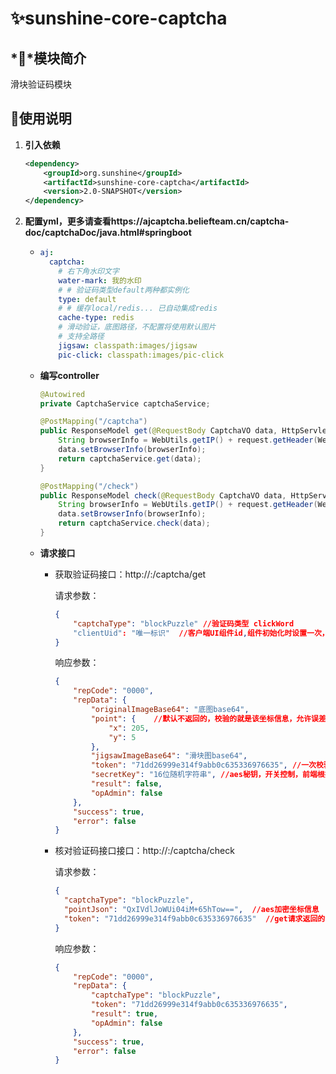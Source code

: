 # ✨sunshine-core-captcha

## *💎*模块简介

滑块验证码模块

## 💫使用说明

1. **引入依赖**

   ```xml
   <dependency>
       <groupId>org.sunshine</groupId>
       <artifactId>sunshine-core-captcha</artifactId>
       <version>2.0-SNAPSHOT</version>
   </dependency>
   ```

   

2. **配置yml，更多请查看https://ajcaptcha.beliefteam.cn/captcha-doc/captchaDoc/java.html#springboot**

   - ```yaml
     aj:
       captcha:
         # 右下角水印文字
         water-mark: 我的水印
         # # 验证码类型default两种都实例化
         type: default
         # # 缓存local/redis... 已自动集成redis
         cache-type: redis
         # 滑动验证，底图路径，不配置将使用默认图片
         # 支持全路径
         jigsaw: classpath:images/jigsaw
         pic-click: classpath:images/pic-click
     ```

   - **编写controller**

     ```java
     @Autowired
     private CaptchaService captchaService;
     
     @PostMapping("/captcha")
     public ResponseModel get(@RequestBody CaptchaVO data, HttpServletRequest request) {
         String browserInfo = WebUtils.getIP() + request.getHeader(WebUtils.USER_AGENT_HEADER);
         data.setBrowserInfo(browserInfo);
         return captchaService.get(data);
     }
     
     @PostMapping("/check")
     public ResponseModel check(@RequestBody CaptchaVO data, HttpServletRequest request) {
         String browserInfo = WebUtils.getIP() + request.getHeader(WebUtils.USER_AGENT_HEADER);
         data.setBrowserInfo(browserInfo);
         return captchaService.check(data);
     }
     ```

   - **请求接口**

     - 获取验证码接口：http://:/captcha/get

       请求参数：

       ```json
       {
           "captchaType": "blockPuzzle" //验证码类型 clickWord
           "clientUid": "唯一标识"  //客户端UI组件id,组件初始化时设置一次，UUID（非必传参数）
       }
       ```

       响应参数：

       ```json
       {
           "repCode": "0000",
           "repData": {
               "originalImageBase64": "底图base64",
               "point": {    //默认不返回的，校验的就是该坐标信息，允许误差范围
                   "x": 205,
                   "y": 5
               },
               "jigsawImageBase64": "滑块图base64",
               "token": "71dd26999e314f9abb0c635336976635", //一次校验唯一标识
               "secretKey": "16位随机字符串", //aes秘钥，开关控制，前端根据此值决定是否加密
               "result": false,
               "opAdmin": false
           },
           "success": true,
           "error": false
       }
       ```

     - 核对验证码接口接口：http://:/captcha/check

       请求参数：

       ```json
       {
       	 "captchaType": "blockPuzzle",
       	 "pointJson": "QxIVdlJoWUi04iM+65hTow==",  //aes加密坐标信息
       	 "token": "71dd26999e314f9abb0c635336976635"  //get请求返回的token
       }
       ```

       响应参数：

       ```json
       {
           "repCode": "0000",
           "repData": {
               "captchaType": "blockPuzzle",
               "token": "71dd26999e314f9abb0c635336976635",
               "result": true,
               "opAdmin": false
           },
           "success": true,
           "error": false
       }
       ```

       

